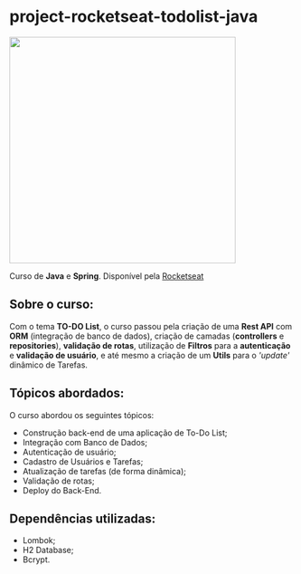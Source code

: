 # project-rocketseat-todolist-java

<img src="" width="400px">

Curso de **Java** e **Spring**. Disponível pela [Rocketseat](https://app.rocketseat.com.br/me/gabriel-braga-da-silva-06711)

## Sobre o curso:
Com o tema __TO-DO List__, o curso passou pela criação de uma __Rest API__ com __ORM__ (integração de banco de dados), criação de camadas (__controllers__ e __repositories__), __validação de rotas__, utilização de __Filtros__ para a __autenticação__ e __validação de usuário__, e até mesmo a criação de um __Utils__ para o _'update'_ dinâmico de Tarefas. </br>

## Tópicos abordados:
O curso abordou os seguintes tópicos:
* Construção back-end de uma aplicação de To-Do List;
* Integração com Banco de Dados;
* Autenticação de usuário;
* Cadastro de Usuários e Tarefas;
* Atualização de tarefas (de forma dinâmica);
* Validação de rotas;
* Deploy do Back-End.

## Dependências utilizadas:
* Lombok;
* H2 Database;
* Bcrypt.